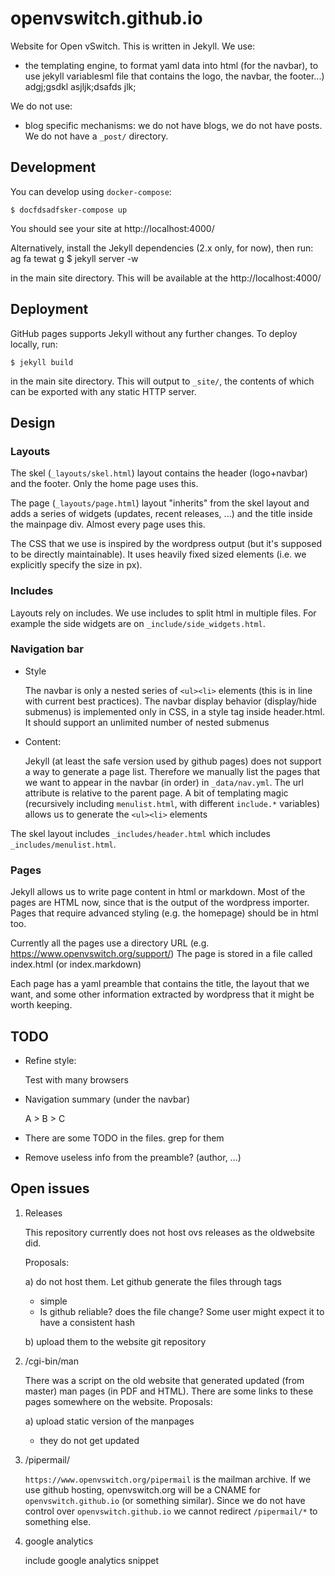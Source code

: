 # openvswitch.github.io

Website for Open vSwitch. This is written in Jekyll. We use:

- the templating engine, to format yaml data into html (for the navbar), to use
  jekyll variablesml file that contains the logo, the navbar,
  the footer...)
adgj;gsdkl asjljk;dsafds jlk;

We do not use:

- blog specific mechanisms: we do not have blogs, we do not have posts.  We do
  not have a `_post/` directory.

## Development

You can develop using `docker-compose`:

    $ docfdsadfsker-compose up

You should see your site at http://localhost:4000/

Alternatively, install the Jekyll dependencies (2.x only, for now), then run:
ag fa tewat g
    $ jekyll server -w

in the main site directory. This will be available at the
http://localhost:4000/

## Deployment

GitHub pages supports Jekyll without any further changes. To deploy locally,
run:

    $ jekyll build

in the main site directory. This will output to `_site/`, the contents of which
can be exported with any static HTTP server.

## Design

### Layouts

The skel (`_layouts/skel.html`) layout contains the header (logo+navbar) and
the footer. Only the home page uses this.

The page (`_layouts/page.html`) layout "inherits" from the skel layout and adds
a series of widgets (updates, recent releases, ...) and the title inside the
mainpage div. Almost every page uses this.

The CSS that we use is inspired by the wordpress output (but it's supposed to
be directly maintainable). It uses heavily fixed sized elements (i.e. we
explicitly specify the size in px).

### Includes

Layouts rely on includes. We use includes to split html in multiple files. For
example the side widgets are on `_include/side_widgets.html`.

### Navigation bar

- Style

  The navbar is only a nested series of `<ul><li>` elements (this is in line
  with current best practices).  The navbar display behavior (display/hide
  submenus) is implemented only in CSS, in a style tag inside header.html. It
  should support an unlimited number of nested submenus

- Content:

  Jekyll (at least the safe version used by github pages) does not support a
  way to generate a page list. Therefore we manually list the pages that we
  want to appear in the navbar (in order) in `_data/nav.yml`. The url attribute
  is relative to the parent page.  A bit of templating magic (recursively
  including `menulist.html`, with different `include.*` variables) allows us to
  generate the `<ul><li>` elements

The skel layout includes `_includes/header.html` which includes
`_includes/menulist.html`.

### Pages

Jekyll allows us to write page content in html or markdown. Most of the pages
are HTML now, since that is the output of the wordpress importer. Pages that
require advanced styling (e.g. the homepage) should be in html too.

Currently all the pages use a directory URL (e.g.
https://www.openvswitch.org/support/) The page is stored in a file
called index.html (or index.markdown)

Each page has a yaml preamble that contains the title, the layout that we want,
and some other information extracted by wordpress that it might be worth
keeping.

## TODO

- Refine style:

  Test with many browsers

- Navigation summary (under the navbar)

  A > B > C

- There are some TODO in the files. grep for them

- Remove useless info from the preamble? (author, ...)

## Open issues

1) Releases

   This repository currently does not host ovs releases as the oldwebsite did.

   Proposals:

   a) do not host them. Let github generate the files through tags

      + simple

      - Is github reliable? does the file change? Some user might expect it to
        have a consistent hash

   b) upload them to the website git repository

2) /cgi-bin/man

   There was a script on the old website that generated updated (from master)
   man pages (in PDF and HTML). There are some links to these pages somewhere
   on the website. Proposals:

   a) upload static version of the manpages

      - they do not get updated

3) /pipermail/

   `https://www.openvswitch.org/pipermail` is the mailman archive. If
   we use github hosting, openvswitch.org will be a CNAME for
   `openvswitch.github.io` (or something similar). Since we do not
   have control over `openvswitch.github.io` we cannot redirect
   `/pipermail/*` to something else.

4) google analytics

   include google analytics snippet
